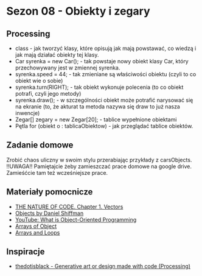 # Sezon 08 - Obiekty i zegary

## Processing
- class - jak tworzyć klasy, które opisują jak mają powstawać, co wiedzą i jak mają działać obiekty tej klasy.
- Car syrenka = new Car(); - tak powstaje nowy obiekt klasy Car, który przechowywany jest w zmiennej syrenka. 
- syrenka.speed = 44; - tak zmieniane są właściwości obiektu (czyli to co obiekt wie o sobie)
- syrenka.turn(RIGHT); - tak obiekt wykonuje polecenia (to co obiekt potrafi, czyli jego metody)
- syrenka.draw(); - w szczególności obiekt może potrafić narysować się na ekranie (to, że akturat ta metoda nazywa się draw to już nasza inwencje)
- Zegar[] zegary = new Zegar[20]; - tablice wypełnione obiektami
- Pętla for (obiekt o : tablicaObiektow) - jak przeglądać tablice obiektów.

## Zadanie domowe
Zrobić chaos uliczny w swoim stylu przerabiając przykłady z carsObjects. 
!!UWAGA!! Pamiętajcie żeby zamieszczać prace domowe na google drive. Zamieśćcie tam też wcześniejsze prace.

## Materiały pomocnicze
- [THE NATURE OF CODE. Chapter 1. Vectors](http://natureofcode.com/book/chapter-1-vectors/)
- [Objects by Daniel Shiffman](https://processing.org:8443/tutorials/objects/)
- [YouTube: What is Object-Oriented Programming](https://youtu.be/YcbcfkLzgvs)
- [Arrays of Object](https://youtu.be/-sSRHRfK2EU)
- [Arrays and Loops](https://youtu.be/am6e1U2BHkA)

## Inspiracje
- [thedotisblack - Generative art or design made with code (Processing)](https://www.youtube.com/channel/UCX4GSh1gpRuugPpjxu0gLmw)